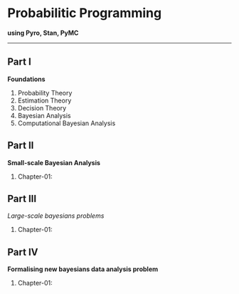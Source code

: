 # Probabilitic Programming
 __using Pyro, Stan, PyMC__
 
------
## Part I
__Foundations__

1. Probability Theory
2. Estimation Theory
3. Decision Theory
4. Bayesian Analysis
5. Computational Bayesian Analysis

## Part II
__Small-scale Bayesian Analysis__

1. Chapter-01: 



## Part III
_Large-scale bayesians problems_
1. Chapter-01: 


## Part IV
__Formalising new bayesians data analysis problem__
1. Chapter-01: